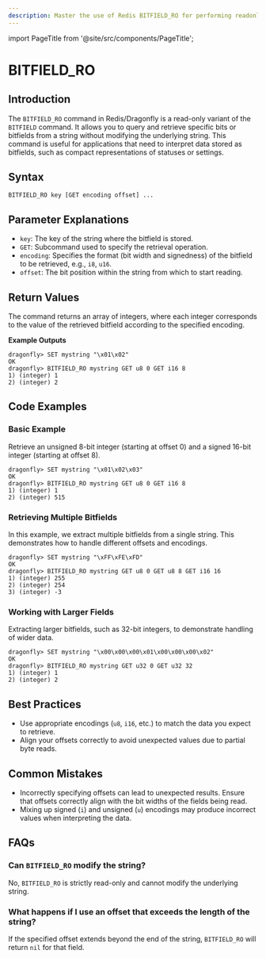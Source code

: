 ```yaml
---
description: Master the use of Redis BITFIELD_RO for performing readonly bitfield operations.
---
```


import PageTitle from '@site/src/components/PageTitle';

# BITFIELD_RO

<PageTitle title="Redis BITFIELD_RO Explained (Better Than Official Docs)" />

## Introduction

The `BITFIELD_RO` command in Redis/Dragonfly is a read-only variant of the `BITFIELD` command. It allows you to query and retrieve specific bits or bitfields from a string without modifying the underlying string. This command is useful for applications that need to interpret data stored as bitfields, such as compact representations of statuses or settings.

## Syntax

```plaintext
BITFIELD_RO key [GET encoding offset] ...
```

## Parameter Explanations

- `key`: The key of the string where the bitfield is stored.
- `GET`: Subcommand used to specify the retrieval operation.
- `encoding`: Specifies the format (bit width and signedness) of the bitfield to be retrieved, e.g., `i8`, `u16`.
- `offset`: The bit position within the string from which to start reading.

## Return Values

The command returns an array of integers, where each integer corresponds to the value of the retrieved bitfield according to the specified encoding.

**Example Outputs**

```cli
dragonfly> SET mystring "\x01\x02"
OK
dragonfly> BITFIELD_RO mystring GET u8 0 GET i16 8
1) (integer) 1
2) (integer) 2
```

## Code Examples

### Basic Example

Retrieve an unsigned 8-bit integer (starting at offset 0) and a signed 16-bit integer (starting at offset 8).

```cli
dragonfly> SET mystring "\x01\x02\x03"
OK
dragonfly> BITFIELD_RO mystring GET u8 0 GET i16 8
1) (integer) 1
2) (integer) 515
```

### Retrieving Multiple Bitfields

In this example, we extract multiple bitfields from a single string. This demonstrates how to handle different offsets and encodings.

```cli
dragonfly> SET mystring "\xFF\xFE\xFD"
OK
dragonfly> BITFIELD_RO mystring GET u8 0 GET u8 8 GET i16 16
1) (integer) 255
2) (integer) 254
3) (integer) -3
```

### Working with Larger Fields

Extracting larger bitfields, such as 32-bit integers, to demonstrate handling of wider data.

```cli
dragonfly> SET mystring "\x00\x00\x00\x01\x00\x00\x00\x02"
OK
dragonfly> BITFIELD_RO mystring GET u32 0 GET u32 32
1) (integer) 1
2) (integer) 2
```

## Best Practices

- Use appropriate encodings (`u8`, `i16`, etc.) to match the data you expect to retrieve.
- Align your offsets correctly to avoid unexpected values due to partial byte reads.

## Common Mistakes

- Incorrectly specifying offsets can lead to unexpected results. Ensure that offsets correctly align with the bit widths of the fields being read.
- Mixing up signed (`i`) and unsigned (`u`) encodings may produce incorrect values when interpreting the data.

## FAQs

### Can `BITFIELD_RO` modify the string?

No, `BITFIELD_RO` is strictly read-only and cannot modify the underlying string.

### What happens if I use an offset that exceeds the length of the string?

If the specified offset extends beyond the end of the string, `BITFIELD_RO` will return `nil` for that field.
